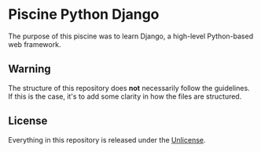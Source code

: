 # Piscine Python Django
The purpose of this piscine was to learn Django, a high-level Python-based web framework.

## Warning
The structure of this repository does **not** necessarily follow the guidelines.
If this is the case, it's to add some clarity in how the files are structured.

## License
Everything in this repository is released under the [Unlicense](https://github.com/maxdesalle/42/blob/main/LICENSE).
